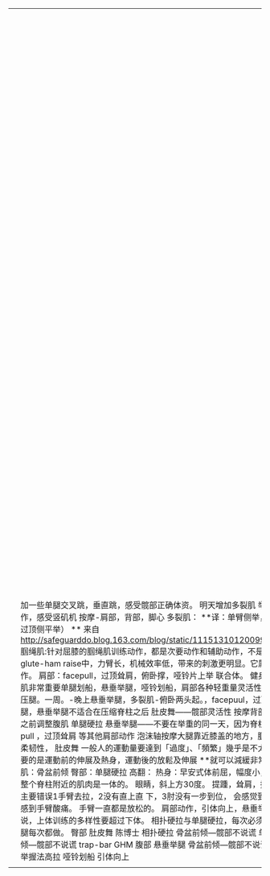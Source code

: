 |      |                                                              |                                                              |      |                                                              |      |
| ---- | ------------------------------------------------------------ | ------------------------------------------------------------ | ---- | ------------------------------------------------------------ | ---- |
|      |                                                              | 背阔肌下部分：  不做其他可能姿势不对的动作，  **高位下拉 **  坐姿拉力器后拉  直臂下压     只作：引体向上，反式划船，俯卧撑，face pull，古巴推举，等等注意要挺胸 |      |                                                              |      |
|      |                                                              |                                                              |      | 两种循环的联合体  肚皮舞--髋部正确位置  站姿(所有站姿都涉及到腹部)               单腿跳热身                                            引体向上                                            古巴挺举                                            L测评局                                            过顶耸肩                                            杠铃平推                                            泽奇深蹲                                            各种灵活性练习参考——髋部不说谎。                                            [译:肩袖谜题揭秘https://www.t-nation.com/training/cracking-the-rotator-cuff-conundrum](https://www.baidu.com/link?url=1r7nNqpkhLZEgjJo-6pVnO1BWDikWwRDSHWERypns_IawF3DqG-E9Ci0X7tIK6OIzx4JhF5z22qjaNWHTWmtoICdmpijZIpqms_T5Z-7o4q&wd=&eqid=c62e0c98000308ac000000025a9fc431)                                       非站姿(这时候腹部已经累了)                            反式划船                                                         ghr划船    ghr山羊挺身                                                         face pull                                                         阜外鞋机    弹力带hold                                            俯卧哑铃划船            悬垂举腿                                                         单臂划船 |      |
|      |                                                              |                                                              |      |                                                              |      |
|      | 加一些单腿交叉跳，垂直跳，感受髋部正确体资。  明天增加多裂肌  举重的热身动作，感受竖矶机  按摩-肩部，背部，脚心  多裂肌：     **译：单臂侧举，振翼（箭步蹲过顶侧平举） **      来自 <http://safeguarddo.blog.163.com/blog/static/111513101200992811629853/>      腘绳肌:针对屈膝的腘绳肌训练动作，都是次要动作和辅助动作，不是首要动作。在glute-ham raise中，力臂长，机械效率低，带来的刺激更明显。它属于一个次要动作。  肩部：facepull，过顶耸肩，俯卧撑，哑铃片上举  联合体。  健身：柔韧性和腹肌非常重要单腿划船，悬垂举腿，哑铃划船，肩部各种轻重量灵活性等等，——躺着压腿。一周。-晚上悬垂举腿，多裂肌-俯卧两头起。，facepuul，过顶耸肩  先悬垂举腿，悬垂举腿不适合在压缩脊柱之后     肚皮舞——髋部灵活性   按摩背部          高翻——每组之前调整腹肌   单腿硬拉   悬垂举腿——不要在举重的同一天，因为脊柱会弯曲。   face pull ，过顶耸肩 等其他肩部动作   泡沫轴按摩大腿靠近膝盖的地方，腘绳肌   拉伸   髋部柔韧性，   肚皮舞    一般人的運動量要達到「過度」、「頻繁」幾乎是不太可能。  **最重要的是運動前的伸展及熱身，運動後的放鬆及伸展 **就可以減緩非常多痠痛問題     腹肌：骨盆前倾  臀部：单腿硬拉  高翻：  热身：早安式体前屈，幅度小，动作慢，感觉整个脊柱附近的肌肉是一体的。  眼睛，斜上方30度。  提踵，耸肩，挺身，同时做，主要错误1手臂去拉，2没有直上直  下，3肘没有一步到位，  会感觉到腰酸。不应该感到手臂酸痛。  手臂一直都是放松的。  肩部动作，引体向上，悬垂举腿。     总体上说，上体训练的多样性要超过下体。  相扑硬拉与单腿硬拉，每次必须选一种；悬垂举腿每次都做。               臀部            肚皮舞            陈博士                               相扑硬拉            骨盆前倾—髋部不说谎                               单腿硬拉            骨盆前倾—髋部不说谎                               trap-bar                                            GHM                               腹部            悬垂举腿            骨盆前倾—髋部不说谎                                                               背部            高拉            抓举握法高拉                               哑铃划船                                            引体向上 |                                                              |      |                                                              |      |
|      |                                                              |                                                              |      |                                                              |      |